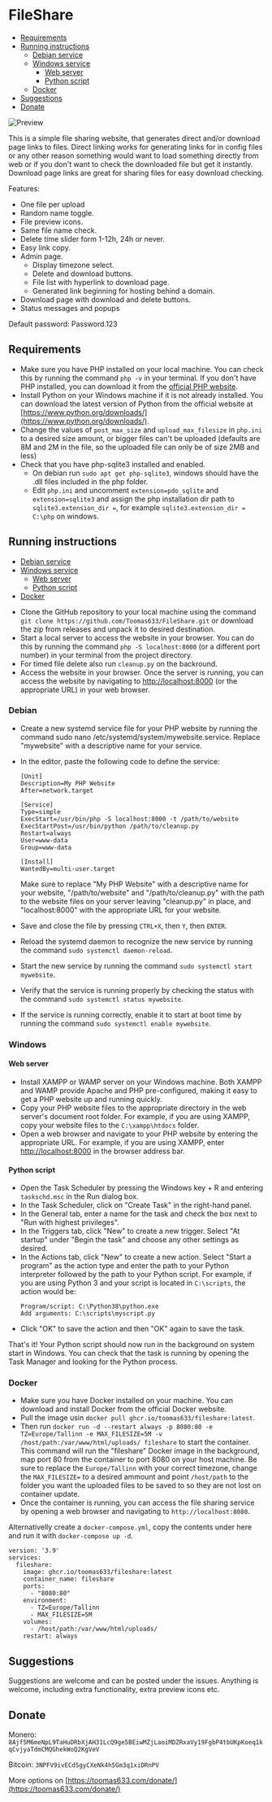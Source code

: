 # FileShare

- [Requirements](#requirements)
- [Running instructions](#running-instructions)
  - [Debian service](#debian)
  - [Windows service](#windows)
    - [Web server](#web-server)
    - [Python script](#python-script)
  - [Docker](#docker)
- [Suggestions](#suggestions)
- [Donate](#donate)

![Preview](https://raw.githubusercontent.com/Toomas633/FileShare/main/.github/preview/preview.gif)

This is a simple file sharing website, that generates direct and/or download page links to files. Direct linking works for generating links for in config files or any other reason something would want to load something directly from web or if you don't want to check the downloaded file but get it instantly. Download page links are great for sharing files for easy download checking.

Features:

* One file per upload
* Random name toggle.
* File preview icons.
* Same file name check.
* Delete time slider form  1-12h, 24h or never.
* Easy link copy.
* Admin page.
  * Display timezone select.
  * Delete and download buttons.
  * File list with hyperlink to download page.
  * Generated link beginning for hosting behind a domain.
* Download page with download and delete buttons.
* Status messages and popups

Default password: Password.123

## Requirements

* Make sure you have PHP installed on your local machine. You can check this by running the command `php -v` in your terminal. If you don't have PHP installed, you can download it from the [official PHP website](https://www.php.net/).
* Install Python on your Windows machine if it is not already installed. You can download the latest version of Python from the official website at [https://www.python.org/downloads/](https://www.python.org/downloads/).
* Change the values of `post_max_size` and  `upload_max_filesize` in `php.ini` to a desired size amount, or bigger files can't be uploaded (defaults are 8M and 2M in the file, so the uploaded file can only be of size 2MB and less)
* Check that you have php-sqlite3 installed and enabled.
  * On debian run `sudo apt get php-sqlite3`, windows should have the .dll files included in the php folder.
  * Edit `php.ini` and uncomment `extension=pdo_sqlite` and `extension=sqlite3` and assign the php installation dir path to `sqlite3.extension_dir =`, for example `sqlite3.extension_dir = C:\php` on windows.

## Running instructions

- [Debian service](#debian)
- [Windows service](#windows)
  - [Web server](#web-server)
  - [Python script](#python-script)
- [Docker](#docker)

* Clone the GitHub repository to your local machine using the command `git clone https://github.com/Toomas633/FileShare.git` or download the zip from releases and unpack it to desired destination.
* Start a local server to access the website in your browser. You can do this by running the command `php -S localhost:8000` (or a different port number) in your terminal from the project directory.
* For timed file delete also run `cleanup.py` on the backround.
* Access the website in your browser. Once the server is running, you can access the website by navigating to [http://localhost:8000](http://localhost:8000) (or the appropriate URL) in your web browser.

### Debian

* Create a new systemd service file for your PHP website by running the command sudo nano /etc/systemd/system/mywebsite.service. Replace "mywebsite" with a descriptive name for your service.
* In the editor, paste the following code to define the service:

  ```
  [Unit]
  Description=My PHP Website
  After=network.target

  [Service]
  Type=simple
  ExecStart=/usr/bin/php -S localhost:8000 -t /path/to/website
  ExecStartPost=/usr/bin/python /path/to/cleanup.py
  Restart=always
  User=www-data
  Group=www-data

  [Install]
  WantedBy=multi-user.target
  ```

  Make sure to replace "My PHP Website" with a descriptive name for your website, "/path/to/website" and "/path/to/cleanup.py" with the path to the website files on your server leaving "cleanup.py" in place, and "localhost:8000" with the appropriate URL for your website.
* Save and close the file by pressing `CTRL+X`, then `Y`, then `ENTER`.
* Reload the systemd daemon to recognize the new service by running the command `sudo systemctl daemon-reload`.
* Start the new service by running the command `sudo systemctl start mywebsite`.
* Verify that the service is running properly by checking the status with the command `sudo systemctl status mywebsite`.
* If the service is running correctly, enable it to start at boot time by running the command `sudo systemctl enable mywebsite`.

### Windows

#### Web server

* Install XAMPP or WAMP server on your Windows machine. Both XAMPP and WAMP provide Apache and PHP pre-configured, making it easy to get a PHP website up and running quickly.
* Copy your PHP website files to the appropriate directory in the web server's document root folder. For example, if you are using XAMPP, copy your website files to the `C:\xampp\htdocs` folder.
* Open a web browser and navigate to your PHP website by entering the appropriate URL. For example, if you are using XAMPP, enter [http://localhost:8000](http://localhost:8000) in the browser address bar.

#### Python script

* Open the Task Scheduler by pressing the Windows key + R and entering `taskschd.msc` in the Run dialog box.
* In the Task Scheduler, click on "Create Task" in the right-hand panel.
* In the General tab, enter a name for the task and check the box next to "Run with highest privileges".
* In the Triggers tab, click "New" to create a new trigger. Select "At startup" under "Begin the task" and choose any other settings as desired.
* In the Actions tab, click "New" to create a new action. Select "Start a program" as the action type and enter the path to your Python interpreter followed by the path to your Python script. For example, if you are using Python 3 and your script is located in `C:\scripts`, the action would be:
  ```
  Program/script: C:\Python38\python.exe
  Add arguments: C:\scripts\myscript.py
  ```
* Click "OK" to save the action and then "OK" again to save the task.

That's it! Your Python script should now run in the background on system start in Windows. You can check that the task is running by opening the Task Manager and looking for the Python process.

### Docker

* Make sure you have Docker installed on your machine. You can download and install Docker from the official Docker website.
* Pull the image usin `docker pull ghcr.io/toomas633/fileshare:latest`. 
* Then run `docker run -d --restart always -p 8080:80 -e TZ=Europe/Tallinn -e MAX_FILESIZE=5M -v /host/path:/var/www/html/uploads/ fileshare` to start the container. This command will run the "fileshare" Docker image in the background, map port 80 from the container to port 8080 on your host machine. Be sure to replace the `Europe/Tallinn` with your correct timezone, change the `MAX_FILESIZE=` to a desired ammount and point `/host/path` to the folder you want the uploaded files to be saved to so they are not lost on container update.
* Once the container is running, you can access the file sharing service by opening a web browser and navigating to `http://localhost:8080`.

Alternativelly create a `docker-compose.yml`, copy the contents under here and run it with `docker-compose up -d`.
```
version: '3.9'
services:
  fileshare:
    image: ghcr.io/toomas633/fileshare:latest
    container_name: fileshare
    ports:
      - "8080:80"
    environment:
      - TZ=Europe/Tallinn
      - MAX_FILESIZE=5M
    volumes:
      - /host/path:/var/www/html/uploads/
    restart: always
```


## Suggestions

Suggestions are welcome and can be posted under the issues. Anything is welcome, including extra functionality, extra preview icons etc.

## Donate

Monero: `8Ajf5M6meNpL9TaHuDRbXjAH31LcQ9ge5BEiwMZjLaoiMDZRxaVy19FgbP4tbUKpKoeq1kqCvjyaTdmCMQGhekWoQ2KgVeV`

Bitcoin: `3NPFV9ivECdSgyCXeNk4h5Gm3q1xiDRnPV`

More options on [https://toomas633.com/donate/](https://toomas633.com/donate/)
